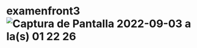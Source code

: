 # examenfront3![Captura de Pantalla 2022-09-03 a la(s) 01 22 26](https://user-images.githubusercontent.com/81656857/188255657-6a08b0e0-d2a2-42d4-8309-7c6247abdcb9.png)
